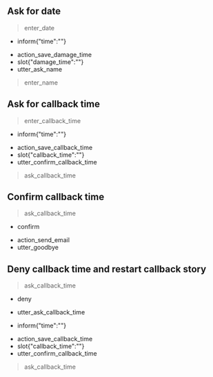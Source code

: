 ## Ask for date 
> enter_date
* inform{"time":""}
 - action_save_damage_time
 - slot{"damage_time":""}
 - utter_ask_name
> enter_name
 
## Ask for callback time
> enter_callback_time
* inform{"time":""}
 - action_save_callback_time
 - slot{"callback_time":""}
 - utter_confirm_callback_time
> ask_callback_time

## Confirm callback time
> ask_callback_time
* confirm
 - action_send_email
 - utter_goodbye
 
 ## Deny callback time and restart callback story
> ask_callback_time
* deny
 - utter_ask_callback_time
* inform{"time":""}
 - action_save_callback_time
 - slot{"callback_time":""}
 - utter_confirm_callback_time
> ask_callback_time
